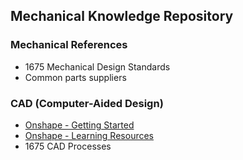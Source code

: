 ## Mechanical Knowledge Repository

### Mechanical References

- 1675 Mechanical Design Standards
- Common parts suppliers

### CAD (Computer-Aided Design)
- [Onshape - Getting Started](./cad/cad-getting-started.md)
- [Onshape - Learning Resources](./cad/onshape-learning-resource.md)
- 1675 CAD Processes